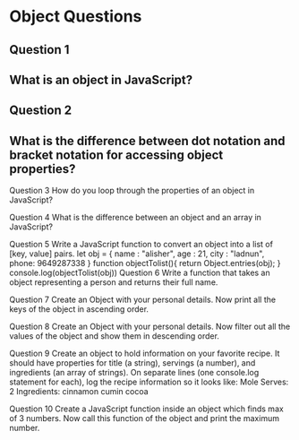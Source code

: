 # Object Questions
## Question 1
## What is an object in JavaScript?

## Question 2
## What is the difference between dot notation and bracket notation for accessing object properties?

Question 3
How do you loop through the properties of an object in JavaScript?

Question 4
What is the difference between an object and an array in JavaScript?

Question 5
Write a JavaScript function to convert an object into a list of [key, value] pairs.
let obj = {
    name : "alisher",
     age  : 21,
     city : "ladnun",
     phone: 9649287338
}
function objectTolist(){
    return Object.entries(obj);
}
console.log(objectTolist(obj))
Question 6
Write a function that takes an object representing a person and returns their full name.

Question 7
Create an Object with your personal details. Now print all the keys of the object in ascending order.

Question 8
Create an Object with your personal details. Now filter out all the values of the object and show them in descending order.

Question 9
Create an object to hold information on your favorite recipe. It should have properties for title (a string), servings (a number), and ingredients (an array of strings). On separate lines (one console.log statement for each), log the recipe information so it looks like: Mole Serves: 2 Ingredients: cinnamon cumin cocoa

Question 10
Create a JavaScript function inside an object which finds max of 3 numbers. Now call this function of the object and print the maximum number.